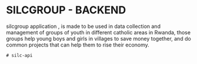 # SILCGROUP - BACKEND


silcgroup application , is made to be used in data collection and management of groups of youth in different catholic areas in Rwanda,
those groups help young boys and girls in villages to save money together, and do common projects that can help them to rise their economy.

```
# silc-api
